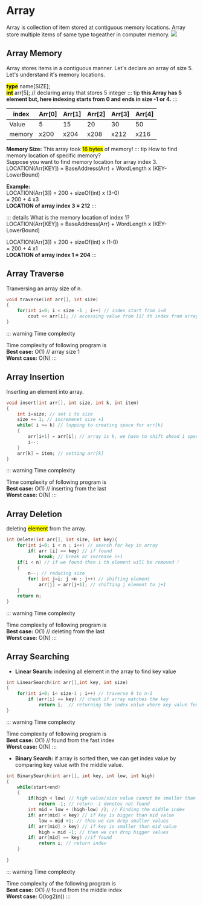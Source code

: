 # Array
Array is collection of item stored at contiguous memory locations. Array store multiple items of same type togeather in computer memory.
![](https://media.geeksforgeeks.org/wp-content/uploads/array-2.png)

## Array Memory

Array stores items in a contiguous manner. Let's declare an array of size 5. Let's understand it's memory locations.

<mark>**type**</mark> name[SIZE];<br>
<mark>**int**</mark> arr[5]; // declaring array that stores 5 integer
::: tip
**this Array has 5 element but, here indexing starts from 0 and ends in size -1 or 4.**
:::


|index|Arr[0]| Arr[1] | Arr[2] | Arr[3] | Arr[4] |
|----|------|---------|--------|-------|--------|
|Value| 5   | 15    |   20 | 30 | 50 |
|memory| x200| x204 | x208 | x212 | x216 |

**Memory Size:** 
This array took <mark>16 bytes</mark> of memory!
::: tip How to find memory location of specific memory?
<br>
Suppose you want to find memory location for array index 3. 
 LOCATION(Arr[KEY]) = BaseAddress(Arr) + WordLength x (KEY-LowerBound)

 **Example:** <br>
 LOCATION(Arr[3]) = 200 + sizeOf(int) x (3-0) <br>
                  = 200 + 4 x3 <br>
**LOCATION of array index 3 = 212**
:::

::: details What is the memory location of index 1?
<br>
 LOCATION(Arr[KEY]) = BaseAddress(Arr) + WordLength x (KEY-LowerBound)


  LOCATION(Arr[3]) = 200 + sizeOf(int) x (1-0) <br>
                  = 200 + 4 x1 <br>
**LOCATION of array index 1 = 204**
:::
## Array Traverse
Tranversing an array size of n.
``` cpp
void traverse(int arr[], int size)
{
    for(int i=0; i < size -1 ; i++) // index start from i=0 
        cout << arr[i]; // accessing value from [i] th index from array
}
```
::: warning Time complexity

Time complexity of following program is <br>
**Best case:** O(1) // array size 1 <br>
**Worst case:** O(N) 
:::
## Array Insertion
Inserting an element into array.
``` cpp
void insert(int arr[], int size, int k, int item)
{
    int i=size; // set i to size
    size += 1; // incremenet size +1
    while( i >= k) // lopping to creating space for arr[k]
    {
        arr[i+1] = arr[i]; // array is k, we have to shift ahead 1 space for arr[k]
        i--;
    }
    arr[k] = item; // setting arr[k]
}
```

::: warning Time complexity

Time complexity of following program is <br>
**Best case:** O(1) // inserting from the last <br>
**Worst case:** O(N) 
:::

## Array Deletion
deleting <mark>element</mark> from the array.

``` cpp
int Delete(int arr[], int size, int key){
    for(int i=0; i < n ; i++) // search for key in array
        if( arr [i] == key) // if found
            break; // break or increase i+1
    if(i < n) // if we found then i th element will be removed !
    {
        n--; // reducing size
        for( int j=i; j <n ; j++) // shifting element
            arr[j] = arr[j+1]; // shifting j element to j+1 
    }
    return n;
}
```
::: warning Time complexity

Time complexity of following program is <br>
**Best case:** O(1) // deleting from the last <br>
**Worst case:** O(N) 
:::
## Array Searching
- **Linear Search:** indexing  all element in the array to find key value
``` cpp
int LinearSearch(int arr[],int key, int size)
{
    for(int i=0; i< size-1 ; i++) // traverse 0 to n-1
        if (arr[i] == key) // check if array matches the key
            return i;  // returning the index value where key value found
}
```
::: warning Time complexity

Time complexity of following program is <br>
**Best case:** O(1) // found from the fast index<br>
**Worst case:** O(N) 
:::
- **Binary Search:** if array is sorted then, we can get index value by comparing key value with the middle value.


``` cpp
int BinarySearch(int arr[], int key, int low, int high)
{
    while(start<end)
    {
        if(high < low) // high value/size value cannot be smaller than low value
            return -1; // return -1 denotes not found
        int mid = low + (high-low) /2; // Finding the middle index 
        if( arr[mid] < key) // if key is bigger than mid value 
            low = mid +1; // then we can drop smaller values
        if( arr[mid] > key) // if key is smaller than mid value
            high = mid -1; // then we can drop bigger values 
        if( arr[mid] == key) //if found 
            return i; // return index
    }
    
}
```
::: warning Time complexity

Time complexity of the following program is <br>
**Best case:** O(1) // found from the middle index<br>
**Worst case:** O(log2(n)) 
:::